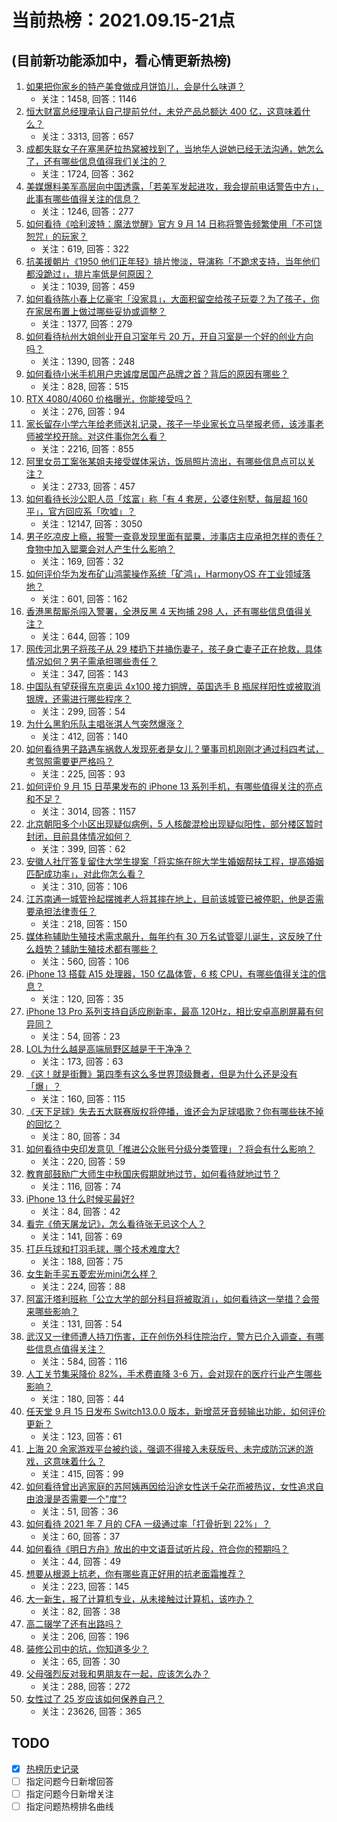 # 当前热榜：2021.09.15-21点
## (目前新功能添加中，看心情更新热榜)
1. [如果把你家乡的特产美食做成月饼馅儿，会是什么味道？](https://www.zhihu.com/question/485930357)
    * 关注：1458, 回答：1146
2. [恒大财富总经理承认自己提前兑付，未兑产品总额达 400 亿，这意味着什么？](https://www.zhihu.com/question/486809930)
    * 关注：3313, 回答：657
3. [成都失联女子在塞黑萨拉热窝被找到了，当地华人说她已经无法沟通，她怎么了，还有哪些信息值得我们关注的？](https://www.zhihu.com/question/486745436)
    * 关注：1724, 回答：362
4. [美媒爆料美军高层向中国透露，「若美军发起进攻，我会提前电话警告中方」，此事有哪些值得关注的信息？](https://www.zhihu.com/question/486985520)
    * 关注：1246, 回答：277
5. [如何看待《哈利波特：魔法觉醒》官方 9 月 14 日称将警告频繁使用「不可饶恕咒」的玩家？](https://www.zhihu.com/question/486857919)
    * 关注：619, 回答：322
6. [抗美援朝片《1950 他们正年轻》排片惨淡，导演称「不跪求支持，当年他们都没跪过」，排片率低是何原因？](https://www.zhihu.com/question/486740231)
    * 关注：1039, 回答：459
7. [如何看待陈小春上亿豪宅「没家具」，大面积留空给孩子玩耍？为了孩子，你在家居布置上做过哪些妥协或调整？](https://www.zhihu.com/question/485343266)
    * 关注：1377, 回答：279
8. [如何看待杭州大姐创业开自习室年亏 20 万，开自习室是一个好的创业方向吗？](https://www.zhihu.com/question/486731231)
    * 关注：1390, 回答：248
9. [如何看待小米手机用户忠诚度居国产品牌之首？背后的原因有哪些？](https://www.zhihu.com/question/486715528)
    * 关注：828, 回答：515
10. [RTX 4080/4060 价格曝光，你能接受吗？](https://www.zhihu.com/question/486786085)
    * 关注：276, 回答：94
11. [家长留存小学六年给老师送礼记录，孩子一毕业家长立马举报老师，该涉事老师被学校开除。对这件事你怎么看？](https://www.zhihu.com/question/422639907)
    * 关注：2216, 回答：855
12. [阿里女员工案张某姐夫接受媒体采访，饭局照片流出，有哪些信息点可以关注？](https://www.zhihu.com/question/486882404)
    * 关注：2733, 回答：457
13. [如何看待长沙公职人员「炫富」称「有 4 套房，公婆住别墅，每层超 160 平」，官方回应系「吹嘘」？](https://www.zhihu.com/question/486840444)
    * 关注：12147, 回答：3050
14. [男子吃凉皮上瘾，报警一查竟发现里面有罂粟，涉事店主应承担怎样的责任？食物中加入罂粟会对人产生什么影响？](https://www.zhihu.com/question/486456582)
    * 关注：169, 回答：32
15. [如何评价华为发布矿山鸿蒙操作系统「矿鸿」，HarmonyOS 在工业领域落地？](https://www.zhihu.com/question/486812832)
    * 关注：601, 回答：162
16. [香港黑帮厮杀闯入警署，全港反黑 4 天拘捕 298 人，还有哪些信息值得关注？](https://www.zhihu.com/question/486803129)
    * 关注：644, 回答：109
17. [网传河北男子将孩子从 29 楼扔下并捅伤妻子，孩子身亡妻子正在抢救，具体情况如何？男子需承担哪些责任？](https://www.zhihu.com/question/486976168)
    * 关注：347, 回答：143
18. [中国队有望获得东京奥运 4x100 接力铜牌，英国选手 B 瓶尿样阳性或被取消银牌，还需进行哪些程序？](https://www.zhihu.com/question/486929945)
    * 关注：299, 回答：54
19. [为什么黑豹乐队主唱张淇人气突然爆涨？](https://www.zhihu.com/question/480783254)
    * 关注：412, 回答：140
20. [如何看待男子路遇车祸救人发现死者是女儿？肇事司机刚刚才通过科四考试，考驾照需要更严格吗？](https://www.zhihu.com/question/486098106)
    * 关注：225, 回答：93
21. [如何评价 9 月 15 日苹果发布的 iPhone 13 系列手机，有哪些值得关注的亮点和不足？](https://www.zhihu.com/question/486895718)
    * 关注：3014, 回答：1157
22. [北京朝阳多个小区出现疑似病例，5 人核酸混检出现疑似阳性，部分楼区暂时封闭，目前具体情况如何？](https://www.zhihu.com/question/487028611)
    * 关注：399, 回答：62
23. [安徽人社厅答复留住大学生提案「将实施在皖大学生婚姻帮扶工程，提高婚姻匹配成功率」，对此你怎么看？](https://www.zhihu.com/question/486559747)
    * 关注：310, 回答：106
24. [江苏南通一城管拎起摆摊老人将其摔在地上，目前该城管已被停职，他是否需要承担法律责任？](https://www.zhihu.com/question/487032814)
    * 关注：218, 回答：150
25. [媒体称辅助生殖技术需求飙升，每年约有 30 万名试管婴儿诞生，这反映了什么趋势？辅助生殖技术都有哪些？](https://www.zhihu.com/question/486937832)
    * 关注：560, 回答：106
26. [iPhone 13 搭载 A15 处理器，150 亿晶体管，6 核 CPU，有哪些值得关注的信息？](https://www.zhihu.com/question/486896012)
    * 关注：120, 回答：35
27. [iPhone 13 Pro 系列支持自适应刷新率，最高 120Hz，相比安卓高刷屏幕有何异同？](https://www.zhihu.com/question/486896909)
    * 关注：54, 回答：23
28. [LOL为什么越是高端局野区越是干干净净？](https://www.zhihu.com/question/486300416)
    * 关注：173, 回答：63
29. [《这！就是街舞》第四季有这么多世界顶级舞者，但是为什么还是没有「爆」？](https://www.zhihu.com/question/486711385)
    * 关注：160, 回答：115
30. [《天下足球》失去五大联赛版权将停播，谁还会为足球唱歌？你有哪些抹不掉的回忆？](https://www.zhihu.com/question/486904428)
    * 关注：80, 回答：34
31. [如何看待中央印发意见「推进公众账号分级分类管理」？将会有什么影响？](https://www.zhihu.com/question/486831869)
    * 关注：220, 回答：59
32. [教育部鼓励广大师生中秋国庆假期就地过节，如何看待就地过节？](https://www.zhihu.com/question/487007762)
    * 关注：116, 回答：74
33. [iPhone 13 什么时候买最好?](https://www.zhihu.com/question/478480692)
    * 关注：84, 回答：42
34. [看完《倚天屠龙记》，怎么看待张无忌这个人？](https://www.zhihu.com/question/481707590)
    * 关注：141, 回答：69
35. [打乒乓球和打羽毛球，哪个技术难度大?](https://www.zhihu.com/question/482404108)
    * 关注：188, 回答：75
36. [女生新手买五菱宏光mini怎么样？](https://www.zhihu.com/question/477233493)
    * 关注：224, 回答：88
37. [阿富汗塔利班称「公立大学的部分科目将被取消」，如何看待这一举措？会带来哪些影响？](https://www.zhihu.com/question/486523982)
    * 关注：131, 回答：54
38. [武汉又一律师遭人持刀伤害，正在创伤外科住院治疗，警方已介入调查，有哪些信息点值得关注？](https://www.zhihu.com/question/486909839)
    * 关注：584, 回答：116
39. [人工关节集采降价 82%，手术费直降 3-6 万，会对现在的医疗行业产生哪些影响？](https://www.zhihu.com/question/486838100)
    * 关注：180, 回答：44
40. [任天堂 9 月 15 日发布 Switch13.0.0 版本，新增蓝牙音频输出功能，如何评价更新？](https://www.zhihu.com/question/486916097)
    * 关注：123, 回答：61
41. [上海 20 余家游戏平台被约谈，强调不得接入未获版号、未完成防沉迷的游戏，这意味着什么？](https://www.zhihu.com/question/486824226)
    * 关注：415, 回答：99
42. [如何看待曾出逃家庭的苏阿姨再因给沿途女性送千朵花而被热议，女性追求自由浪漫是否需要一个"度"?](https://www.zhihu.com/question/486847283)
    * 关注：51, 回答：36
43. [如何看待 2021 年 7 月的 CFA 一级通过率「打骨折到 22%」？](https://www.zhihu.com/question/486847713)
    * 关注：60, 回答：37
44. [如何看待《明日方舟》放出的中文语音试听片段，符合你的预期吗？](https://www.zhihu.com/question/486965937)
    * 关注：44, 回答：49
45. [想要从根源上抗老，你有哪些真正好用的抗老面霜推荐？](https://www.zhihu.com/question/485086546)
    * 关注：223, 回答：145
46. [大一新生，报了计算机专业，从未接触过计算机，该咋办？](https://www.zhihu.com/question/473307824)
    * 关注：82, 回答：38
47. [高二辍学了还有出路吗？](https://www.zhihu.com/question/485752854)
    * 关注：206, 回答：196
48. [装修公司中的坑，你知道多少？](https://www.zhihu.com/question/304590243)
    * 关注：65, 回答：30
49. [父母强烈反对我和男朋友在一起，应该怎么办？](https://www.zhihu.com/question/485995345)
    * 关注：288, 回答：272
50. [女性过了 25 岁应该如何保养自己？](https://www.zhihu.com/question/40384808)
    * 关注：23626, 回答：365
## TODO
* [x] [热榜历史记录](hot_history/AllHot.md)
* [ ] 指定问题今日新增回答
* [ ] 指定问题今日新增关注
* [ ] 指定问题热榜排名曲线

